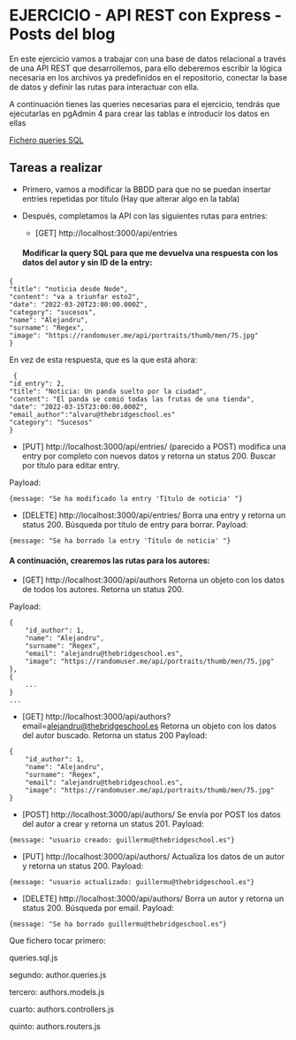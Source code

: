 # EJERCICIO - API REST con Express - Posts del blog

En este ejercicio vamos a trabajar con una base de datos relacional a través de una API REST que desarrollemos, para ello deberemos escribir la lógica necesaria en los archivos ya predefinidos en el repositorio, conectar la base de datos y definir las rutas para interactuar con ella.

A continuación tienes las queries necesarias para el ejercicio, tendrás que ejecutarlas en pgAdmin 4 para crear las tablas e introducir los datos en ellas

[Fichero queries SQL](https://github.com/TheBridge-FullStackDeveloper/temario_fullstack_FT_sep23_MAD/blob/master/utils/ejercicioSQL/queries.sql)

## Tareas a realizar

- Primero, vamos a modificar la BBDD para que no se puedan insertar entries repetidas por título (Hay que alterar algo en la tabla)

- Después, completamos la API con las siguientes rutas para entries:

  - [GET] http://localhost:3000/api/entries

  #### Modificar la query SQL para que me devuelva una respuesta con los datos del autor y sin ID de la entry:

```
{
"title": "noticia desde Node",
"content": "va a triunfar esto2",
"date": "2022-03-20T23:00:00.000Z",
"category": "sucesos",
"name": "Alejandru",
"surname": "Regex",
"image": "https://randomuser.me/api/portraits/thumb/men/75.jpg"
}
```

En vez de esta respuesta, que es la que está ahora:

```
 {
"id_entry": 2,
"title": "Noticia: Un panda suelto por la ciudad",
"content": "El panda se comió todas las frutas de una tienda",
"date": "2022-03-15T23:00:00.000Z",
"email_author":"alvaru@thebridgeschool.es"
"category": "Sucesos"
}
```

- [PUT] http://localhost:3000/api/entries/ (parecido a POST) modifica una entry por completo con nuevos datos y retorna un status 200. Buscar por título para editar entry.

Payload:

```
{message: "Se ha modificado la entry 'Título de noticia' "}

```

- [DELETE] http://localhost:3000/api/entries/ Borra una entry y retorna un status 200. Búsqueda por título de entry para borrar.
  Payload:

```
{message: "Se ha borrado la entry 'Título de noticia' "}
```

#### A continuación, crearemos las rutas para los autores:

- [GET] http://localhost:3000/api/authors Retorna un objeto con los datos de todos los autores. Retorna un status 200.

Payload:

```
{
    "id_author": 1,
    "name": "Alejandru",
    "surname": "Regex",
    "email": "alejandru@thebridgeschool.es",
    "image": "https://randomuser.me/api/portraits/thumb/men/75.jpg"
},
{
    ...
}
...
```

- [GET] http://localhost:3000/api/authors?email=alejandru@thebridgeschool.es Retorna un objeto con los datos del autor buscado. Retorna un status 200
  Payload:

```
{
    "id_author": 1,
    "name": "Alejandru",
    "surname": "Regex",
    "email": "alejandru@thebridgeschool.es",
    "image": "https://randomuser.me/api/portraits/thumb/men/75.jpg"
}
```

- [POST] http://localhost:3000/api/authors/ Se envía por POST los datos del autor a crear y retorna un status 201. Payload:

```
{message: "usuario creado: guillermu@thebridgeschool.es"}
```

- [PUT] http://localhost:3000/api/authors/ Actualiza los datos de un autor y retorna un status 200.
  Payload:

```
{message: "usuario actualizado: guillermu@thebridgeschool.es"}
```

- [DELETE] http://localhost:3000/api/authors/ Borra un autor y retorna un status 200. Búsqueda por email.
  Payload:

```
{message: "Se ha borrado guillermu@thebridgeschool.es"}
```

Que fichero tocar primero:

queries.sql.js

segundo: author.queries.js

tercero: authors.models.js

cuarto: authors.controllers.js

quinto: authors.routers.js
